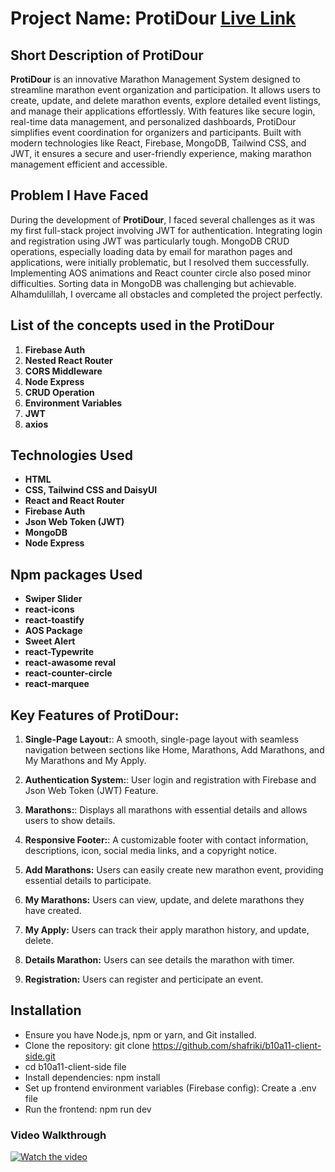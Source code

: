 # Project Name: ProtiDour [Live Link](https://protidour.web.app/home)

## Short Description of ProtiDour
**ProtiDour** is an innovative Marathon Management System designed to streamline marathon event organization and participation. It allows users to create, update, and delete marathon events, explore detailed event listings, and manage their applications effortlessly. With features like secure login, real-time data management, and personalized dashboards, ProtiDour simplifies event coordination for organizers and participants. Built with modern technologies like React, Firebase, MongoDB, Tailwind CSS, and JWT, it ensures a secure and user-friendly experience, making marathon management efficient and accessible.


## Problem I Have Faced
During the development of **ProtiDour**, I faced several challenges as it was my first full-stack project involving JWT for authentication. Integrating login and registration using JWT was particularly tough. MongoDB CRUD operations, especially loading data by email for marathon pages and applications, were initially problematic, but I resolved them successfully. Implementing AOS animations and React counter circle also posed minor difficulties. Sorting data in MongoDB was challenging but achievable. Alhamdulillah, I overcame all obstacles and completed the project perfectly.


## List of the concepts used in the ProtiDour
1. **Firebase Auth**
2. **Nested React Router**
3. **CORS Middleware**
4. **Node Express**
5. **CRUD Operation**
6. **Environment Variables**
7. **JWT**
8. **axios**

## Technologies Used
- **HTML**
- **CSS, Tailwind CSS and DaisyUI**
- **React and React Router**
- **Firebase Auth**
- **Json Web Token (JWT)**
- **MongoDB**
- **Node Express**

## Npm packages Used
- **Swiper Slider**
- **react-icons**
- **react-toastify**
- **AOS Package**
- **Sweet Alert**
- **react-Typewrite**
- **react-awasome reval**
- **react-counter-circle**
- **react-marquee**

## Key Features of ProtiDour:
1. **Single-Page Layout:**:  A smooth, single-page layout with seamless navigation between sections like Home, Marathons, Add Marathons, and My Marathons and My Apply.

2. **Authentication System:**: User login and registration with Firebase and Json Web Token (JWT) Feature.

3. **Marathons:**: Displays all marathons with essential details and allows users to show details.

4. **Responsive Footer:**: A customizable footer with contact information, descriptions, icon, social media links, and a copyright notice.

5. **Add Marathons:** Users can easily create new marathon event, providing essential details to participate.

6. **My Marathons:** Users can view, update, and delete marathons they have created.

7. **My Apply:** Users can track their apply marathon history, and update, delete.

8. **Details Marathon:** Users can see details the marathon with timer.

7. **Registration:** Users can register and perticipate an event.

## Installation
- Ensure you have Node.js, npm or yarn, and Git installed.
- Clone the repository: git clone https://github.com/shafriki/b10a11-client-side.git
- cd b10a11-client-side file
- Install dependencies: npm install
- Set up frontend environment variables (Firebase config): Create a .env file 
- Run the frontend: npm run dev


### Video Walkthrough
[![Watch the video](https://img.youtube.com/vi/pzFnB1zGSDg/0.jpg)](https://youtu.be/pzFnB1zGSDg)




